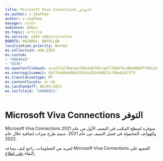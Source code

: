 ```yaml
---
title: Microsoft Viva Connections التوفر
ms.author: v-jmathew
author: v-jmathew
manager: scotv
audience: Admin
ms.topic: article
ms.service: o365-administration
ROBOTS: NOINDEX, NOFOLLOW
localization_priority: Normal
ms.collection: Adm_O365
ms.custom:
- "9004616"
- "8336"
ms.openlocfilehash: aca273a73ba1ae750e1467857ad777bbbfbc90e98b8ff4912e7acef498010221
ms.sourcegitcommit: b5f7da89a650d2915dc652449623c78be6247175
ms.translationtype: MT
ms.contentlocale: ar-SA
ms.lasthandoff: 08/05/2021
ms.locfileid: "54000451"
---
```

# <a name="microsoft-viva-connections-availability"></a>Microsoft Viva Connections التوفر

Microsoft Viva Connections متوفرة لسطح المكتب في النصف الأول من عام 2021 وللهواتف المحمولة في فصل الصيف من عام 2021. سيتم طرح ميزات إضافية خلال عام 2022.

لمزيد من المعلومات، راجع كيف يساعد Microsoft Viva Connections الجميع على البقاء [على اطلاع.](https://techcommunity.microsoft.com/t5/microsoft-viva-blog/microsoft-viva-connections-helps-everyone-to-stay-engaged-and/ba-p/2107009)

